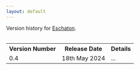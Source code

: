 ```yaml
---
layout: default
---
```


<div class= "content-box">
    Version history for <a href="{{ site.baseurl }}/pages/eschaton.html">Eschaton</a>.
    <br><br>
    <table>
        <tr>
        <th>Version Number</th>
        <th>Release Date</th>
        <th>Details</th>
    </tr>
    <tr>
        <td>0.4</td>
        <td>18th May 2024</td>
        <td>
        ...
        </td>
    </tr>
    </table>
</div>
